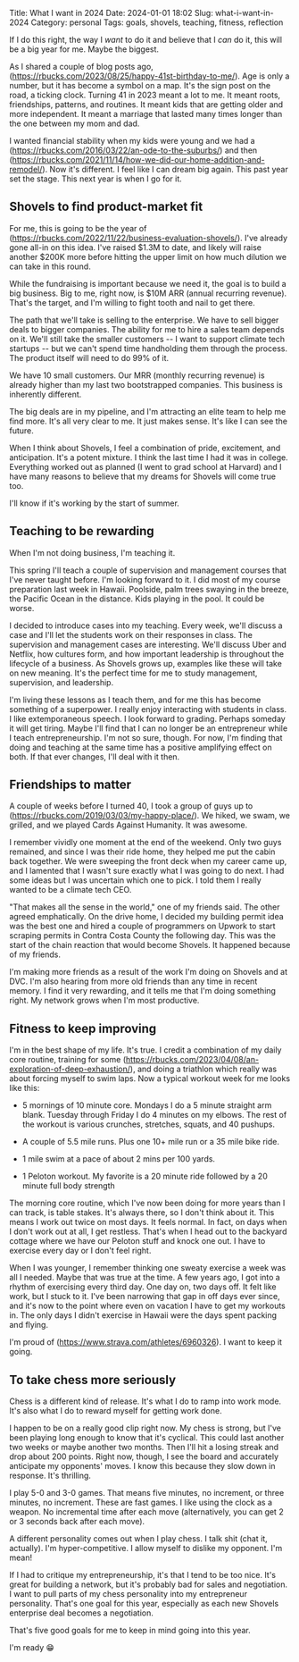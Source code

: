 Title: What I want in 2024
Date: 2024-01-01 18:02
Slug: what-i-want-in-2024
Category: personal
Tags: goals, shovels, teaching, fitness, reflection

If I do this right, the way I *want* to do it and believe that I *can* do it, this will be a big year for me. Maybe the biggest. 

As I shared a couple of blog posts ago, (https://rbucks.com/2023/08/25/happy-41st-birthday-to-me/). Age is only a number, but it has become a symbol on a map. It's the sign post on the road, a ticking clock. Turning 41 in 2023 meant a lot to me. It meant roots, friendships, patterns, and routines. It meant kids that are getting older and more independent. It meant a marriage that lasted many times longer than the one between my mom and dad.

I wanted financial stability when my kids were young and we had a (https://rbucks.com/2016/03/22/an-ode-to-the-suburbs/) and then (https://rbucks.com/2021/11/14/how-we-did-our-home-addition-and-remodel/). Now it's different. I feel like I can dream big again. This past year set the stage. This next year is when I go for it.

## Shovels to find product-market fit

For me, this is going to be the year of (https://rbucks.com/2022/11/22/business-evaluation-shovels/). I've already gone all-in on this idea. I've raised $1.3M to date, and likely will raise another $200K more before hitting the upper limit on how much dilution we can take in this round. 

While the fundraising is important because we need it, the goal is to build a big business. Big to me, right now, is $10M ARR (annual recurring revenue). That's the target, and I'm willing to fight tooth and nail to get there.

The path that we'll take is selling to the enterprise. We have to sell bigger deals to bigger companies. The ability for me to hire a sales team depends on it. We'll still take the smaller customers -- I want to support climate tech startups -- but we can't spend time handholding them through the process. The product itself will need to do 99% of it. 

We have 10 small customers. Our MRR (monthly recurring revenue) is already higher than my last two bootstrapped companies. This business is inherently different. 

The big deals are in my pipeline, and I'm attracting an elite team to help me find more. It's all very clear to me. It just makes sense. It's like I can see the future. 

When I think about Shovels, I feel a combination of pride, excitement, and anticipation. It's a potent mixture. I think the last time I had it was in college. Everything worked out as planned (I went to grad school at Harvard) and I have many reasons to believe that my dreams for Shovels will come true too. 

I'll know if it's working by the start of summer. 

## Teaching to be rewarding

When I'm not doing business, I'm teaching it. 

This spring I'll teach a couple of supervision and management courses that I've never taught before. I'm looking forward to it. I did most of my course preparation last week in Hawaii. Poolside, palm trees swaying in the breeze, the Pacific Ocean in the distance. Kids playing in the pool. It could be worse. 

I decided to introduce cases into my teaching. Every week, we'll discuss a case and I'll let the students work on their responses in class. The supervision and management cases are interesting. We'll discuss Uber and Netflix, how cultures form, and how important leadership is throughout the lifecycle of a business. As Shovels grows up, examples like these will take on new meaning. It's the perfect time for me to study management, supervision, and leadership.

I'm living these lessons as I teach them, and for me this has become something of a superpower. I really enjoy interacting with students in class. I like extemporaneous speech. I look forward to grading. Perhaps someday it will get tiring. Maybe I'll find that I can no longer be an entrepreneur while I teach entrepreneurship. I'm not so sure, though. For now, I'm finding that doing and teaching at the same time has a positive amplifying effect on both. If that ever changes, I'll deal with it then. 

## Friendships to matter

A couple of weeks before I turned 40, I took a group of guys up to (https://rbucks.com/2019/03/03/my-happy-place/). We hiked, we swam, we grilled, and we played Cards Against Humanity. It was awesome.

I remember vividly one moment at the end of the weekend. Only two guys remained, and since I was their ride home, they helped me put the cabin back together. We were sweeping the front deck when my career came up, and I lamented that I wasn't sure exactly what I was going to do next. I had some ideas but I was uncertain which one to pick. I told them I really wanted to be a climate tech CEO.

"That makes all the sense in the world," one of my friends said. The other agreed emphatically. On the drive home, I decided my building permit idea was the best one and hired a couple of programmers on Upwork to start scraping permits in Contra Costa County the following day. This was the start of the chain reaction that would become Shovels. It happened because of my friends. 

I'm making more friends as a result of the work I'm doing on Shovels and at DVC. I'm also hearing from more old friends than any time in recent memory. I find it very rewarding, and it tells me that I'm doing something right. My network grows when I'm most productive. 

## Fitness to keep improving

I'm in the best shape of my life. It's true. I credit a combination of my daily core routine, training for some (https://rbucks.com/2023/04/08/an-exploration-of-deep-exhaustion/), and doing a triathlon which really was about forcing myself to swim laps. Now a typical workout week for me looks like this:

- 5 mornings of 10 minute core. Mondays I do a 5 minute straight arm blank. Tuesday through Friday I do 4 minutes on my elbows. The rest of the workout is various crunches, stretches, squats, and 40 pushups. 

- A couple of 5.5 mile runs. Plus one 10+ mile run or a 35 mile bike ride.

- 1 mile swim at a pace of about 2 mins per 100 yards.

- 1 Peloton workout. My favorite is a 20 minute ride followed by a 20 minute full body strength

The morning core routine, which I've now been doing for more years than I can track, is table stakes. It's always there, so I don't think about it. This means I work out twice on most days. It feels normal. In fact, on days when I don't work out at all, I get restless. That's when I head out to the backyard cottage where we have our Peloton stuff and knock one out. I have to exercise every day or I don't feel right. 

When I was younger, I remember thinking one sweaty exercise a week was all I needed. Maybe that was true at the time. A few years ago, I got into a rhythm of exercising every third day. One day on, two days off. It felt like work, but I stuck to it. I've been narrowing that gap in off days ever since, and it's now to the point where even on vacation I have to get my workouts in. The only days I didn't exercise in Hawaii were the days spent packing and flying. 

I'm proud of (https://www.strava.com/athletes/6960326). I want to keep it going. 

## To take chess more seriously

Chess is a different kind of release. It's what I do to ramp into work mode. It's also what I do to reward myself for getting work done. 

I happen to be on a really good clip right now. My chess is strong, but I've been playing long enough to know that it's cyclical. This could last another two weeks or maybe another two months. Then I'll hit a losing streak and drop about 200 points. Right now, though, I see the board and accurately anticipate my opponents' moves. I know this because they slow down in response. It's thrilling. 

I play 5-0 and 3-0 games. That means five minutes, no increment, or three minutes, no increment. These are fast games. I like using the clock as a weapon. No incremental time after each move (alternatively, you can get 2 or 3 seconds back after each move).

A different personality comes out when I play chess. I talk shit (chat it, actually). I'm hyper-competitive. I allow myself to dislike my opponent. I'm mean!

If I had to critique my entrepreneurship, it's that I tend to be too nice. It's great for building a network, but it's probably bad for sales and negotiation. I want to pull parts of my chess personality into my entrepreneur personality. That's one goal for this year, especially as each new Shovels enterprise deal becomes a negotiation.

That's five good goals for me to keep in mind going into this year. 

I'm ready 😁